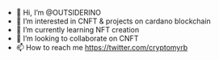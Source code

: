 - 👋 Hi, I’m @OUTSIDERINO
- 👀 I’m interested in CNFT & projects on cardano blockchain
- 🌱 I’m currently learning NFT creation
- 💞️ I’m looking to collaborate on CNFT
- 📫 How to reach me https://twitter.com/cryptomyrb

<!---
OUTSIDERINO/OUTSIDERINO is a ✨ special ✨ repository because its `README.md` (this file) appears on your GitHub profile.
You can click the Preview link to take a look at your changes.
--->
